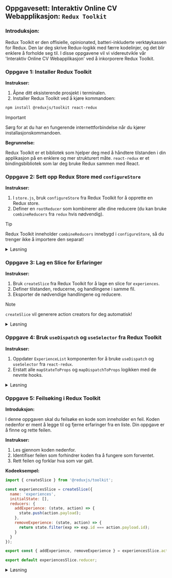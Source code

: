 ## Oppgavesett: Interaktiv Online CV Webapplikasjon: `Redux Toolkit`

### **Introduksjon:**

Redux Toolkit er den offisielle, opinionated, batteri-inkluderte verktøykassen for Redux. Den lar deg skrive Redux-logikk med færre kodelinjer, og det blir enklere å forholde seg til. I disse oppgavene vil vi videreutvikle vår 'Interaktiv Online CV Webapplikasjon' ved å inkorporere Redux Toolkit.

### **Oppgave 1: Installer Redux Toolkit**

**Instrukser:**

1. Åpne ditt eksisterende prosjekt i terminalen.
2. Installer Redux Toolkit ved å kjøre kommandoen: 

```bash
npm install @reduxjs/toolkit react-redux
```

> [!IMPORTANT]  
> Sørg for at du har en fungerende internettforbindelse når du kjører installasjonskommandoen.

**Begrunnelse:**

Redux Toolkit er et bibliotek som hjelper deg med å håndtere tilstanden i din applikasjon på en enklere og mer strukturert måte. `react-redux` er et bindingsbibliotek som lar deg bruke Redux sammen med React.

### **Oppgave 2: Sett opp Redux Store med `configureStore`**

**Instrukser:**

1. I `store.js`, bruk `configureStore` fra Redux Toolkit for å opprette en Redux store.
2. Definer en `rootReducer` som kombinerer alle dine reducere (du kan bruke `combineReducers` fra `redux` hvis nødvendig).

> [!TIP]
> Redux Toolkit inneholder `combineReducers` innebygd i `configureStore`, så du trenger ikke å importere den separat!

<details><summary>Løsning</summary>

**Eksempel:**

```javascript
import { configureStore } from '@reduxjs/toolkit';
// Importer dine reducere her...

const store = configureStore({
  reducer: {
    // Dine reducer oppføringer her...
  }
});

export default store;
```

**Begrunnelse:**

En Redux store er en sentral del av Redux-arkitekturen. Den holder hele tilstanden til applikasjonen din. `configureStore` er en funksjon fra Redux Toolkit som gjør det enklere å sette opp en store med fornuftige standardinnstillinger.

</details>

### **Oppgave 3: Lag en Slice for Erfaringer**

**Instrukser:**

1. Bruk `createSlice` fra Redux Toolkit for å lage en slice for `experiences`.
2. Definer tilstanden, reducerne, og handlingene i samme fil.
3. Eksporter de nødvendige handlingene og reducere.

> [!NOTE]  
> `createSlice` vil generere action creators for deg automatisk!

<details><summary>Løsning</summary>

```javascript
import { createSlice } from '@reduxjs/toolkit';

const experiencesSlice = createSlice({
  name: 'experiences',
  initialState: [],
  reducers: {
    addExperience: (state, action) => {
      state.push(action.payload);
    },
    removeExperience: (state, action) => {
      return state.filter(exp => exp.id !== action.payload.id);
    }
  }
});

export const { addExperience, removeExperience } = experiencesSlice.actions;

export default experiencesSlice.reducer;
```


**Begrunnelse:**

En slice i Redux Toolkit er en samling av Redux-logikk for en bestemt del av tilstanden. `createSlice` er en funksjon som lar deg definere initial tilstand, reducer-funksjoner, og action creators på en enkel måte. Dette gjør koden din mer lesbar og vedlikeholdbar.

</details>

### **Oppgave 4: Bruk `useDispatch` og `useSelector` fra Redux Toolkit**

**Instrukser:**

1. Oppdater `ExperienceList` komponenten for å bruke `useDispatch` og `useSelector` fra `react-redux`.
2. Erstatt alle `mapStateToProps` og `mapDispatchToProps` logikken med de nevnte hooks.

<details><summary>Løsning</summary>

```javascript
import { useDispatch, useSelector } from 'react-redux';
import { addExperience, removeExperience } from './path-to-experiencesSlice';

const ExperienceList = () => {
  const experiences = useSelector((state) => state.experiences);
  const dispatch = useDispatch();

  const handleAdd = (experience) => {
    dispatch(addExperience(experience));
  }

  const handleRemove = (id) => {
    dispatch(removeExperience({ id }));
  }

  // Render logikk for listen her...
}
```

**Begrunnelse:**

`useSelector` er en hook som lar deg hente tilstanden fra Redux store i en funksjonell komponent. `useDispatch` er en hook som lar deg sende handlinger til Redux store. Disse hookene erstatter behovet for `mapStateToProps` og `mapDispatchToProps`, og gjør koden din mer konsis og enklere å lese.

</details>

### **Oppgave 5: Feilsøking i Redux Toolkit**

**Introduksjon:**

I denne oppgaven skal du feilsøke en kode som inneholder en feil. Koden nedenfor er ment å legge til og fjerne erfaringer fra en liste. Din oppgave er å finne og rette feilen.

**Instrukser:**

1. Les gjennom koden nedenfor.
2. Identifiser feilen som forhindrer koden fra å fungere som forventet.
3. Rett feilen og forklar hva som var galt.

**Kodeeksempel:**


```javascript
import { createSlice } from '@reduxjs/toolkit';

const experiencesSlice = createSlice({
  name: 'experiences',
  initialState: [],
  reducers: {
    addExperience: (state, action) => {
      state.push(action.payload);
    },
    removeExperience: (state, action) => {
      return state.filter(exp => exp.id === action.payload.id);
    }
  }
});

export const { addExperience, removeExperience } = experiencesSlice.actions;

export default experiencesSlice.reducer;
```

<details><summary>Løsning</summary>

**Feil:**

Feilen i koden er i `removeExperience`-reduceren. Den nåværende implementeringen filtrerer ut elementer som har samme `id` som `action.payload.id`, men den burde filtrere ut elementer som har en annen `id` enn `action.payload.id`.

**Rettet kode:**

```javascript
import { createSlice } from '@reduxjs/toolkit';

const experiencesSlice = createSlice({
  name: 'experiences',
  initialState: [],
  reducers: {
    addExperience: (state, action) => {
      state.push(action.payload);
    },
    removeExperience: (state, action) => {
      return state.filter(exp => exp.id !== action.payload.id);
    }
  }
});

export const { addExperience, removeExperience } = experiencesSlice.actions;

export default experiencesSlice.reducer;
```

**Forklaring:**

Den opprinnelige `removeExperience`-reduceren filtrerte ut elementer som hadde samme `id` som `action.payload.id`, noe som resulterte i at ingen elementer ble fjernet fra listen. Ved å endre betingelsen til `exp.id !== action.payload.id`, fjernes elementet med den spesifikke `id` fra listen, som forventet.

</details>